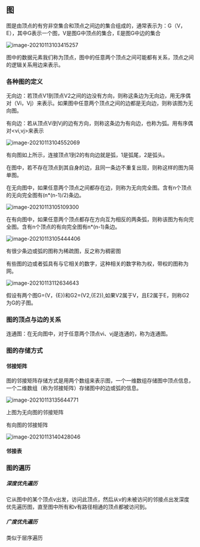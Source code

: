 ## 图

图是由顶点的有穷非空集合和顶点之间边的集合组成的，通常表示为：G（V，E），其中G表示一个图，V是图G中顶点的集合，E是图G中边的集合

![image-20210113103415257](C:\Users\tz\AppData\Roaming\Typora\typora-user-images\image-20210113103415257.png)

图中的数据元素我们称为顶点，图中的任意两个顶点之间可能都有关系，顶点之间的逻辑关系用边来表示。

### 各种图的定义

无向边：若顶点V1到顶点V2之间的边没有方向，则称这条边为无向边，用无序偶对（Vi，Vj）来表示。如果图中任意两个顶点之间的边都是无向边，则称该图为无向图。

有向边：若从顶点Vi到Vj的边有方向，则称这条边为有向边，也称为弧。用有序偶对<vi,vj>来表示

![image-20210113104552069](C:\Users\tz\AppData\Roaming\Typora\typora-user-images\image-20210113104552069.png)

有向图如上所示，连接顶点1到2的有向边就是弧，1是弧尾，2是弧头。

在图中，若不存在顶点到其自身的边，且同一条边不重复出现，则称这样的图为简单图。

在无向图中，如果任意两个顶点之间都存在边，则称为无向完全图。含有n个顶点的无向完全图有(n*(n-1)/2)条边。

![image-20210113105109300](C:\Users\tz\AppData\Roaming\Typora\typora-user-images\image-20210113105109300.png)

在有向图中，如果任意两个顶点都存在方向互为相反的两条弧，则称该图为有向完全图。含有n个顶点的有向完全图有n*(n-1)条边。

![image-20210113105444406](C:\Users\tz\AppData\Roaming\Typora\typora-user-images\image-20210113105444406.png)

有很少条边或弧的图称为稀疏图，反之称为稠密图

有些图的边或者弧具有与它相关的数字，这种相关的数字称为权，带权的图称为网。

![image-20210113112634643](C:\Users\tz\AppData\Roaming\Typora\typora-user-images\image-20210113112634643.png)

假设有两个图G=(V，{E})和G2=(V2,{E2}),如果V2属于V，且E2属于E，则称G2为G的子图。

### 图的顶点与边的关系

连通图：在无向图中，对于任意两个顶点vi、vj是连通的，称为连通图。

### 图的存储方式

#### 邻接矩阵

图的邻接矩阵存储方式是用两个数组来表示图，一个一维数组存储图中顶点信息，一个二维数组（称为邻接矩阵）存储图中的边或弧的信息。

![image-20210113135644771](C:\Users\tz\AppData\Roaming\Typora\typora-user-images\image-20210113135644771.png)

上图为无向图的邻接矩阵

有向图的邻接矩阵

![image-20210113140428046](C:\Users\tz\AppData\Roaming\Typora\typora-user-images\image-20210113140428046.png)

#### 邻接表

### 图的遍历

##### 深度优先遍历

它从图中的某个顶点v出发，访问此顶点，然后从v的未被访问的邻接点出发深度优先遍历图，直至图中所有和v有路径相通的顶点都被访问到。

##### 广度优先遍历

类似于层序遍历



